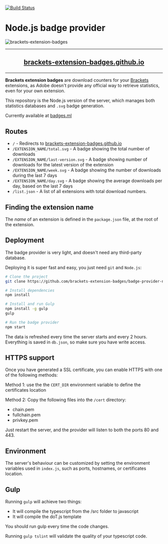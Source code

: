 [![Build Status](https://travis-ci.org/brackets-extension-badges/badge-provider-nodejs.svg?branch=master)](https://travis-ci.org/brackets-extension-badges/badge-provider-nodejs)

# Node.js badge provider

![brackets-extension-badges](https://cloud.githubusercontent.com/assets/17952318/24578041/b908d05e-16d8-11e7-9152-47b66656ee0e.gif)

---

## [<p align="center">brackets-extension-badges.github.io</p>](https://brackets-extension-badges.github.io)

---

**Brackets extension badges** are download counters for your [Brackets](https://github.com/adobe/brackets) extensions, as Adobe doesn't provide any official way to retrieve statistics, even for your own extension.

This repository is the Node.js version of the server, which manages both statistics databases and `.svg` badge generation.

Currently available at [badges.ml](https://badges.ml/list.json)

## Routes

- `/` - Redirects to [brackets-extension-badges.github.io](https://brackets-extension-badges.github.io)
- `/EXTENSION_NAME/total.svg` - A badge showing the total number of downloads
- `/EXTENSION_NAME/last-version.svg` - A badge showing number of downloads for the latest version of the extension
- `/EXTENSION_NAME/week.svg` - A badge showing the number of downloads during the last 7 days
- `/EXTENSION_NAME/day.svg` - A badge showing the average downloads per day, based on the last 7 days
- `/list.json` - A list of all extensions with total download numbers.

## Finding the extension name

The *name* of an extension is defined in the `package.json` file, at the root of the extension.

## Deployment

The badge provider is very light, and doesn't need any third-party database. 

Deploying it is super fast and easy, you just need `git` and `Node.js`:

```sh
# Clone the project
git clone https://github.com/brackets-extension-badges/badge-provider-nodejs && cd badge-provider-nodejs

# Install dependencies
npm install

# Install and run Gulp
npm install -g gulp
gulp

# Run the badge provider
npm start
```

The data is refreshed every time the server starts and every 2 hours. Everything is saved in `db.json`, so make sure you have write access.

## HTTPS support

Once you have generated a SSL certificate, you can enable HTTPS with one of the following methods:

Method 1: use the the `CERT_DIR` environment variable to define the certificates location

Method 2: Copy the following files into the `/cert` directory:
- chain.pem
- fullchain.pem
- privkey.pem

Just restart the server, and the provider will listen to both the ports 80 and 443.

## Environment

The server's behaviour can be customized by setting the environment variables used in `index.js`, such as ports, hostnames, or certificates location.

## Gulp

Running `gulp` will achieve two things:
- It will compile the typescript from the /src folder to javascript
- It will compile the doT.js template

You should run gulp every time the code changes.

Running `gulp tslint` will validate the quality of your typescript code.

